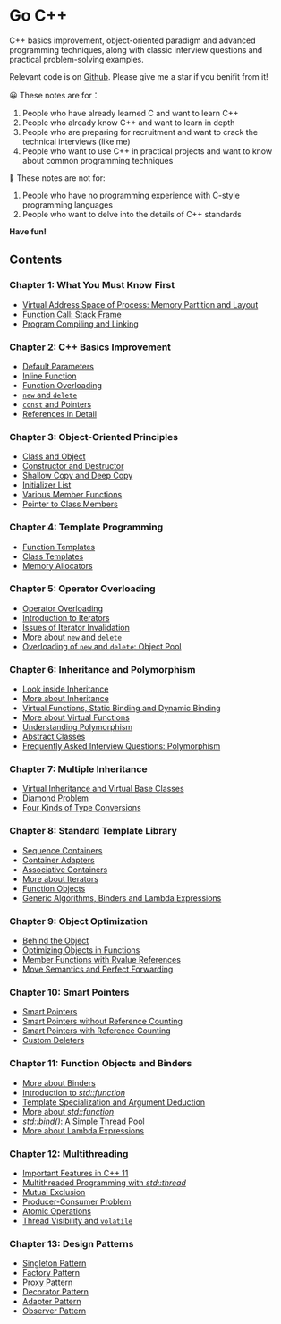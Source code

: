 # Go C++
C++ basics improvement, object-oriented paradigm and advanced programming techniques, along with classic interview questions and practical problem-solving examples.

Relevant code is on [Github](https://github.com/navining/gocpp). Please give me a star if you benifit from it!

:grinning: These notes are for：
1. People who have already learned C and want to learn C++
2. People who already know C++ and want to learn in depth
3. People who are preparing for recruitment and want to crack the technical interviews (like me)
4. People who want to use C++ in practical projects and want to know about common programming techniques

:slightly_frowning_face: These notes are not for:
1. People who have no programming experience with C-style programming languages
2. People who want to delve into the details of C++ standards

**Have fun!**

## Contents

### **Chapter 1: What You Must Know First**

- [Virtual Address Space of Process: Memory Partition and Layout](Chapter%201/Virtual-Address-Space-of-Process-Memory-Partition-and-Layout.md)
- [Function Call: Stack Frame](Chapter%201/Function-Call-Stack-Frame.md)
- [Program Compiling and Linking](Chapter%201/Program-Compiling-and-Linking.md)

### **Chapter 2: C++ Basics Improvement**

- [Default Parameters](Chapter%202/Default-Parameters.md)
- [Inline Function](Chapter%202/Inline-Function.md)
- [Function Overloading](Chapter%202/Function-Overloading.md)
- [`new` and `delete`](Chapter%202/New-and-Delete.md)
- [`const` and Pointers](Chapter%202/Const-and-Pointers.md)
- [References in Detail](Chapter%202/References-in-Detail.md)

### **Chapter 3: Object-Oriented Principles**

- [Class and Object](Chapter%203/Class-and-Object.md)
- [Constructor and Destructor](Chapter%203/Constructor-and-Destructor.md)
- [Shallow Copy and Deep Copy](Chapter%203/Shallow-Copy-and-Deep-Copy.md)
- [Initializer List](Chapter%203/Initializer-List.md)
- [Various Member Functions](Chapter%203/Various-Member-Functions.md)
- [Pointer to Class Members](Chapter%203/Pointer-to-Class-Members.md)

### **Chapter 4: Template Programming**

- [Function Templates](Chapter%204/Function-Templates.md)
- [Class Templates](Chapter%204/Class-Templates.md)
- [Memory Allocators](Chapter%204/Memory-Allocators.md)

### **Chapter 5: Operator Overloading**

- [Operator Overloading](Chapter%205/Operator-Overloading.md)
- [Introduction to Iterators](Chapter%205/Introduction-to-Iterators.md)
- [Issues of Iterator Invalidation](Chapter%205/Issues-of-Iterator-Invalidation.md)
- [More about `new` and `delete`](Chapter%205/More-about-new-and-delete.md)
- [Overloading of `new` and `delete`: Object Pool](Chapter%205/Overloading-of-new-and-delete-Object-Pool.md)

### **Chapter 6: Inheritance and Polymorphism**

- [Look inside Inheritance](Chapter%206/Look-inside-Inheritance.md)
- [More about Inheritance](Chapter%206/More-about-Inheritance.md)
- [Virtual Functions, Static Binding and Dynamic Binding](Chapter%206/Virtual-Functions-Static-Binding-and-Dynamic-Binding.md)
- [More about Virtual Functions](Chapter%206/More-about-Virtual-Functions.md)
- [Understanding Polymorphism](Chapter%206/Understanding-Polymorphism.md)
- [Abstract Classes](Chapter%206/Abstract-Classes.md)
- [Frequently Asked Interview Questions: Polymorphism](Chapter%206/Frequently-Asked-Interview-Questions-Polymorphism.md)

### **Chapter 7: Multiple Inheritance**

- [Virtual Inheritance and Virtual Base Classes](Chapter%207/Virtual-Inheritance-and-Virtual-Base-Classes.md)
- [Diamond Problem](Chapter%207/Diamond-Problem.md)
- [Four Kinds of Type Conversions](Chapter%207/Four-Kinds-of-Type-Conversions.md)

### **Chapter 8: Standard Template Library**

- [Sequence Containers](Chapter%208/Sequence-Containers.md)
- [Container Adapters](Chapter%208/Container-Adapters.md)
- [Associative Containers](Chapter%208/Associative-Containers.md)
- [More about Iterators](Chapter%208/More-about-Iterators.md)
- [Function Objects](Chapter%208/Function-Objects.md)
- [Generic Algorithms, Binders and Lambda Expressions](Chapter%208/Generic-Algorithms-Binders-and-Lambda-Expressions.md)

### **Chapter 9: Object Optimization**

- [Behind the Object](Chapter%209/Behind-the-Object.md)
- [Optimizing Objects in Functions](Chapter%209/Optimizing-Objects-in-Functions.md)
- [Member Functions with Rvalue References](Chapter%209/Member-Functions-with-Rvalue-References.md)
- [Move Semantics and Perfect Forwarding](Chapter%209/Move-Semantics-and-Perfect-Forwarding.md)

### **Chapter 10: Smart Pointers**

- [Smart Pointers](Chapter%2010/Smart-Pointers.md)
- [Smart Pointers without Reference Counting](Chapter%2010/Smart-Pointers-without-Reference-Counting.md)
- [Smart Pointers with Reference Counting](Chapter%2010/Smart-Pointers-with-Reference-Counting.md)
- [Custom Deleters](Chapter%2010/Custom-Deleters.md)

### **Chapter 11: Function Objects and Binders**

- [More about Binders](Chapter%2011/More-about-Binders.md)
- [Introduction to *std::function*](Chapter%2011/Introduction-to-std-function.md)
- [Template Specialization and Argument Deduction](Chapter%2011/Template-Specialization-and-Argument-Deduction.md)
- [More about *std::function*](Chapter%2011/More-about-std-function.md)
- [*std::bind()*: A Simple Thread Pool](Chapter%2011/std-bind()-A-Simple-Thread-Pool.md)
- [More about Lambda Expressions](Chapter%2011/More-about-Lambda-Expressions.md)

### **Chapter 12: Multithreading**

- [Important Features in C++ 11](Chapter%2012/Important-Features-in-C++11.md)
- [Multithreaded Programming with *std::thread*](Chapter%2012/Multithreaded-Programming-with-std-thread.md)
- [Mutual Exclusion](Chapter%2012/Mutual-Exclusion.md)
- [Producer-Consumer Problem](Chapter%2012/Producer-Consumer-Problem.md)
- [Atomic Operations](Chapter%2012/Atomic-Operations.md)
- [Thread Visibility and `volatile`](Chapter%2012/Thread-Visibility-and-volatile.md)

### **Chapter 13: Design Patterns**

- [Singleton Pattern](Chapter%2013/Singleton-Pattern.md)
- [Factory Pattern](Chapter%2013/Factory-Pattern.md)
- [Proxy Pattern](Chapter%2013/Proxy-Pattern.md)
- [Decorator Pattern](Chapter%2013/Decorator-Pattern.md)
- [Adapter Pattern](Chapter%2013/Adapter-Pattern.md)
- [Observer Pattern](Chapter%2013/Observer-Pattern.md)

